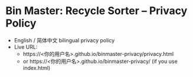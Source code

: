 # Bin Master: Recycle Sorter – Privacy Policy

- English / 简体中文 bilingual privacy policy
- Live URL:
  - https://<你的用户名>.github.io/binmaster-privacy/privacy.html
  - or https://<你的用户名>.github.io/binmaster-privacy/ (if you use index.html)
